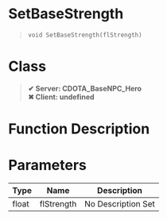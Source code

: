 # SetBaseStrength
> `void SetBaseStrength(flStrength)`
# Class
> __✔ Server: CDOTA_BaseNPC_Hero__  
> __✖ Client: undefined__  
# Function Description

# Parameters
Type|Name|Description
--|--|--
float|flStrength|No Description Set
